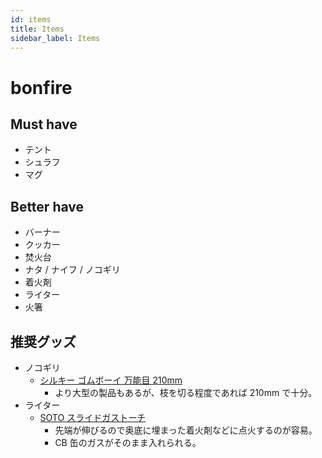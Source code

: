 ```yaml
---
id: items
title: Items
sidebar_label: Items
---
```


# bonfire

## Must have

* テント
* シュラフ
* マグ

## Better have

* バーナー
* クッカー
* 焚火台
* ナタ / ナイフ / ノコギリ
* 着火剤
* ライター
* 火箸

## 推奨グッズ

* ノコギリ
  * [シルキー ゴムボーイ 万能目 210mm](https://www.amazon.co.jp/dp/B000CEAX8S/)
    * より大型の製品もあるが、枝を切る程度であれば 210mm で十分。
* ライター
  * [SOTO スライドガストーチ](https://www.amazon.co.jp/dp/B004WMPFWA/)
    * 先端が伸びるので奥底に埋まった着火剤などに点火するのが容易。
    * CB 缶のガスがそのまま入れられる。
